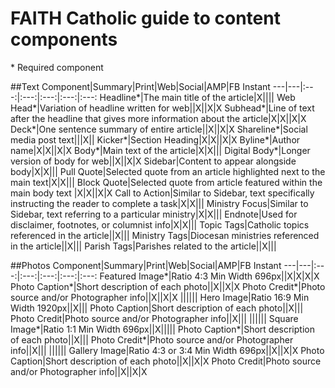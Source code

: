 # FAITH Catholic guide to content components
\* Required component

##Text
Component|Summary|Print|Web|Social|AMP|FB Instant
---|---|:---:|:---:|:---:|:---:|:---:
Headline\*|The main title of the article|X||||
Web Head\*|Variation of headline written for web||X||X|X
Subhead\*|Line of text after the headline that gives more information about the article|X|X||X|X
Deck\*|One sentence summary of entire article||X||X|X
Shareline\*|Social media post text|||X||
Kicker\*|Section Heading|X|X||X|X
Byline\*|Author name|X|X||X|X
Body\*|Main text of the article|X|X|||
Digital Body\*|Longer version of body for web||X||X|X
Sidebar|Content to appear alongside body|X|X|||
Pull Quote|Selected quote from an article highlighted next to the main text|X|X|||
Block Quote|Selected quote from article featured within the main body text |X|X||X|X
Call to Action|Similar to Sidebar, text specifically instructing the reader to complete a task|X|X|||
Ministry Focus|Similar to Sidebar, text referring to a particular ministry|X|X|||
Endnote|Used for disclaimer, footnotes, or columnist info|X|X|||
Topic Tags|Catholic topics referenced in the article||X|||
Ministry Tags|Diocesan ministries referenced in the article||X|||
Parish Tags|Parishes related to the article||X|||

##Photos
Component|Summary|Print|Web|Social|AMP|FB Instant
---|---|:---:|:---:|:---:|:---:|:---:
Featured Image\*|Ratio 4:3 Min Width 696px||X|X|X|X
Photo Caption\*|Short description of each photo||X||X|X
Photo Credit\*|Photo source and/or Photographer info||X||X|X
||||||
Hero Image|Ratio 16:9 Min Width 1920px||X|||
Photo Caption|Short description of each photo||X|||
Photo Credit|Photo source and/or Photographer info||X|||
||||||
Square Image\*|Ratio 1:1 Min Width 696px||X|||||
Photo Caption\*|Short description of each photo||X|||
Photo Credit\*|Photo source and/or Photographer info||X|||
||||||
Gallery Image|Ratio 4:3 or 3:4 Min Width 696px||X||X|X
Photo Caption|Short description of each photo||X||X|X
Photo Credit|Photo source and/or Photographer info||X||X|X
